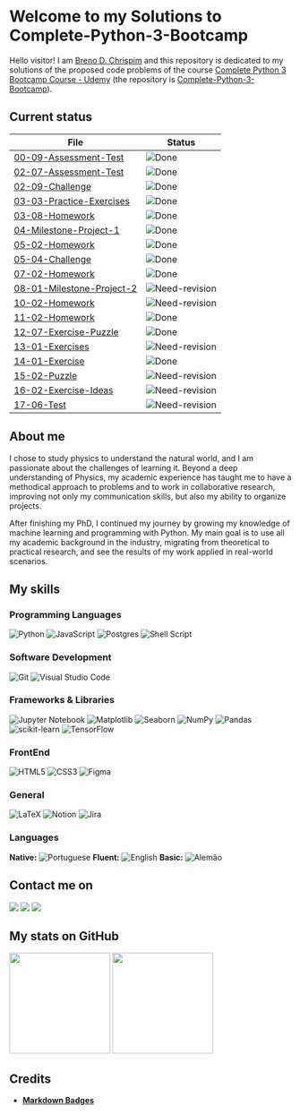 # Welcome to my Solutions to Complete-Python-3-Bootcamp

Hello visitor! I am [Breno D. Chrispim](https://github.com/DChrispim) and this repository is dedicated to my solutions of the proposed code problems of the course [Complete Python 3 Bootcamp Course - Udemy](https://www.udemy.com/complete-python-bootcamp/?couponCode=COMPLETE_GITHUB) (the repository is [Complete-Python-3-Bootcamp](https://github.com/Pierian-Data/Complete-Python-3-Bootcamp)).

## Current status

| File                                                         | Status                                                              |
| ------------------------------------------------------------ | ------------------------------------------------------------------- |
| [00-09-Assessment-Test](00-09-Assessment-Test.ipynb)         | ![Done](https://img.shields.io/badge/Done-green)                    |
| [02-07-Assessment-Test](02-07-Assessment-Test.ipynb)         | ![Done](https://img.shields.io/badge/Done-green)                    |
| [02-09-Challenge](02-09-Challenge.ipynb)                     | ![Done](https://img.shields.io/badge/Done-green)                    |
| [03-03-Practice-Exercises](03-03-Practice-Exercises.ipynb)   | ![Done](https://img.shields.io/badge/Done-green)                    |
| [03-08-Homework](03-08-Homework.ipynb)                       | ![Done](https://img.shields.io/badge/Done-green)                    |
| [04-Milestone-Project-1](04-Milestone-Project-1.ipynb)       | ![Done](https://img.shields.io/badge/Done-green)                    |
| [05-02-Homework](05-02-Homework.ipynb)                       | ![Done](https://img.shields.io/badge/Done-green)                    |
| [05-04-Challenge](05-04-Challenge.ipynb)                     | ![Done](https://img.shields.io/badge/Done-green)                    |
| [07-02-Homework](07-02-Homework.ipynb)                       | ![Done](https://img.shields.io/badge/Done-green)                    |
| [08-01-Milestone-Project-2](08-01-Milestone-Project-2.ipynb) | ![Need-revision](https://img.shields.io/badge/Need%20Revision-blue) |
| [10-02-Homework](10-02-Homework.ipynb)                       | ![Need-revision](https://img.shields.io/badge/Need%20Revision-blue) |
| [11-02-Homework](11-02-Homework.ipynb)                       | ![Done](https://img.shields.io/badge/Done-green)                    |
| [12-07-Exercise-Puzzle](12-07-Exercise-Puzzle.ipynb)         | ![Done](https://img.shields.io/badge/Done-green)                    |
| [13-01-Exercises](13-01-Exercises.ipynb)                     | ![Need-revision](https://img.shields.io/badge/Need%20Revision-blue) |
| [14-01-Exercise](14-01-Exercise.ipynb)                       | ![Done](https://img.shields.io/badge/Done-green)                    |
| [15-02-Puzzle](15-02-Puzzle.ipynb)                           | ![Need-revision](https://img.shields.io/badge/Need%20Revision-blue) |
| [16-02-Exercise-Ideas](16-02-Exercise-Ideas.ipynb)           | ![Need-revision](https://img.shields.io/badge/Need%20Revision-blue) |
| [17-06-Test](17-06-Test.ipynb)                               | ![Need-revision](https://img.shields.io/badge/Need%20Revision-blue) |

## About me

I chose to study physics to understand the natural world, and I am passionate about the challenges of learning it. Beyond a deep understanding of Physics, my academic experience has taught me to have a methodical approach to problems and to work in collaborative research, improving not only my communication skills, but also my ability to organize projects.

After finishing my PhD, I continued my journey by growing my knowledge of machine learning and programming with Python. My main goal is to use all my academic background in the industry, migrating from theoretical to practical research, and see the results of my work applied in real-world scenarios.

## My skills

### Programming Languages

![Python](https://img.shields.io/badge/python-3670A0?style=for-the-badge&logo=python&logoColor=ffdd54)
![JavaScript](https://img.shields.io/badge/javascript-%23323330.svg?style=for-the-badge&logo=javascript&logoColor=%23F7DF1E)
![Postgres](https://img.shields.io/badge/postgres-%23316192.svg?style=for-the-badge&logo=postgresql&logoColor=white)
![Shell Script](https://img.shields.io/badge/shell_script-%23121011.svg?style=for-the-badge&logo=gnu-bash&logoColor=white)

### Software Development

![Git](https://img.shields.io/badge/git-%23F05033.svg?style=for-the-badge&logo=git&logoColor=white)
![Visual Studio Code](https://img.shields.io/badge/Visual%20Studio%20Code-0078d7.svg?style=for-the-badge&logo=visual-studio-code&logoColor=white)

### Frameworks & Libraries

![Jupyter Notebook](https://img.shields.io/badge/jupyter-%23FA0F00.svg?style=for-the-badge&logo=jupyter&logoColor=white)
![Matplotlib](https://img.shields.io/badge/Matplotlib-%23ffffff.svg?style=for-the-badge&logo=Matplotlib&logoColor=black)
![Seaborn](https://img.shields.io/badge/SeaBorn-%3670A0.svg?style=for-the-badge&logo=python&logoColor=white)
![NumPy](https://img.shields.io/badge/numpy-%23013243.svg?style=for-the-badge&logo=numpy&logoColor=white)
![Pandas](https://img.shields.io/badge/pandas-%23150458.svg?style=for-the-badge&logo=pandas&logoColor=white)
![scikit-learn](https://img.shields.io/badge/scikit--learn-%23F7931E.svg?style=for-the-badge&logo=scikit-learn&logoColor=white)
![TensorFlow](https://img.shields.io/badge/TensorFlow-%23FF6F00.svg?style=for-the-badge&logo=TensorFlow&logoColor=white)

### FrontEnd

![HTML5](https://img.shields.io/badge/html5-%23E34F26.svg?style=for-the-badge&logo=html5&logoColor=white)
![CSS3](https://img.shields.io/badge/css3-%231572B6.svg?style=for-the-badge&logo=css3&logoColor=white)
![Figma](https://img.shields.io/badge/figma-%23F24E1E.svg?style=for-the-badge&logo=figma&logoColor=white)

### General

![LaTeX](https://img.shields.io/badge/latex-%23008080.svg?style=for-the-badge&logo=latex&logoColor=white)
![Notion](https://img.shields.io/badge/Notion-%23000000.svg?style=for-the-badge&logo=notion&logoColor=white)
![Jira](https://img.shields.io/badge/jira-%230A0FFF.svg?style=for-the-badge&logo=jira&logoColor=white)

### Languages

**Native:** ![Portuguese](https://img.shields.io/badge/Portuguese-green)
**Fluent:** ![English](https://img.shields.io/badge/English-blue)
**Basic:** ![Alemão](https://img.shields.io/badge/Alemão-red)

## Contact me on

<div>
<a href = "mailto:brenoadsdc@gmail.com"><img loading="lazy" src="https://img.shields.io/badge/Gmail-D14836?style=for-the-badge&logo=gmail&logoColor=white" target="_blank"></a>
<a href="https://www.linkedin.com/in/brenochrispim/" target="_blank"><img loading="lazy" src="https://img.shields.io/badge/linkedin-%230077B5.svg?style=for-the-badge&logo=linkedin&logoColor=white" target="_blank"></a>
<a href="https://dchrispim.github.io/my-portfolio/" target="_blank"><img loading="lazy" src="https://img.shields.io/badge/My%20github%20page-121013?style=for-the-badge&logo=github&logoColor=white" target="_blank"></a>
</div>

## My stats on GitHub

<div>
<a href="https://github.com/DChrispim/"></a>
<img loading="lazy" height="180em" src="https://github-readme-stats.vercel.app/api/top-langs/?username=DChrispim&layout=compact&langs_count=7&theme=dracula"/>
<img loading="lazy" height="180em" src="https://github-readme-stats.vercel.app/api?username=DChrispim&show_icons=true&theme=dracula&include_all_commits=true&count_private=true"/>
</div>

## Credits

- [**Markdown Badges**](https://github.com/Ileriayo/markdown-badges)
